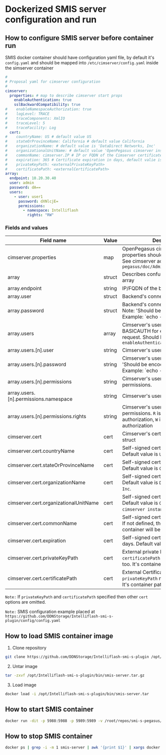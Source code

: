 # Dockerized SMIS server configuration and run

## How to configure SMIS server before container run

SMIS docker container should have configuration yaml file, by default it's `config.yaml` and should be mapped into `/etc/cimserver/config.yaml` inside the simserver container

```yaml
#
# Proposal yaml for cimserver configuration
#
cimserver:
  properties: # map to describe cimserver start props
    enableAuthentication: true
    sslBackwardCompatibility: true
#    enableNamespaceAuthorization: true
#    logLevel: TRACE
#    traceComponents: XmlIO
#    traceLevel: 5
#    traceFacility: Log
  cert:
#    countryName: US # default value US
#    stateOrProvinceName: California # default value California
#    organizationName: # default value is 'DataDirect Networks, Inc'
#    organizationalUnitName: # default value 'OpenPegasus cimserver instance'
#    commonName: cimserver.IP # IP or FQDN of the Cimserver certificate
#    expiration: 365 # Certificate expiration in days, default valie is 365
#    privateKeyPath: <externalPrivateKeyPath>
#    certificatePath: <externalCertificatePath>
array:
  endpoint: 10.20.30.40
  user: admin
  password: dA==
  users:
    - user: user1
      password: dXNlcjE=
      permissions:
        - namespace: Intelliflash
          rights: "RW"

```

### Fields and values
Field name                           | Value   | Description
------------------------------------ | ------- | --------------------------------------------------------------------
cimserver.properties                 | map     |  OpenPegasus cimserver' initial properties should be described there. See cimserver admin's guide `pegasus/doc/Admin_Guide_Release.pdf`
array                                | struct  |  Describes confuguration for remote array
array.endpoint                       | string  |  IP/FQDN of the backend array
array.user                           | struct  |  Backend's connection user name
array.password                       | struct  |  Backend's connection password. Note: 'Should be encoded in BASE64. Example: `echo -n 'password' | base64`'.
array.users                          | array   |  Cimserver's users. Enables BASICAUTH for every remote request. Should be used when `enableAuthentication=true`
array.users.[n].user                 | string  |  Cimserver's user name
array.users.[n].password             | string  |  Cimserver's user password. Note: 'Should be encoded in BASE64. Example: `echo -n 'password' | base64`'.
array.users.[n].permissions          | string  |  Cimserver's user namespace permissions.
array.users.[n].permissions.namespace| string  |  Cimserver's user namespace name
array.users.[n].permissions.rights   | string  |  Cimserver's user namespace permissions. `R` is for READ authorization, `W` is for WRITE authorization
cimserver.cert                       | cert    |  Cimserver's certificate configuration struct
cimserver.cert.countryName           | cert    |  Self-signed certificate 'C' attribute. Default value is `US`.
cimserver.cert.stateOrProvinceName   | cert    |  Self-signed certificate 'ST' attribute. Default value is `California`.
cimserver.cert.organizationName      | cert    |  Self-signed certificate 'O' attribute. Default value is `DataDirect Networks, Inc`.
cimserver.cert.organizationalUnitName| cert    |  Self-signed certificate 'OU' attribute. Default value is `OpenPegasus cimserver instance`.
cimserver.cert.commonName            | cert    |  Self-signed certificate 'CN' attribute. If not defined, then IP address of the container will be used.
cimserver.cert.expiration            | cert    |  Self-signed certificate expiration in days. Default value `365`
cimserver.cert.privateKeyPath        | cert    |  External private key file path. `certificatePath` must be specified too. It's container path, not host.
cimserver.cert.certificatePath       | cert    |  External Certificate file path. `privateKeyPath`  must be specified too. It's container path, not host.

`Note:` If `privateKeyPath` and `certificatePath` specified then other `cert` options are omitted.

`Note:` SMIS configuration example placed at `https://github.com/DDNStorage/Intelliflash-smi-s-plugin/config/config.yaml`

## How to load SMIS container image

1. Clone repository
```bash
git clone https://github.com/DDNStorage/Intelliflash-smi-s-plugin /opt/Intelliflash-smi-s-plugin
```

2. Untar image
```bash
tar -zxvf /opt/Intelliflash-smi-s-plugin/bin/smis-server.tar.gz
```

3. Load image
```bash
docker load -i /opt/Intelliflash-smi-s-plugin/bin/smis-server.tar
```

## How to start SMIS container

```bash
docker run -dit -p 5988:5988 -p 5989:5989 -v /root/repos/smi-s-pegasus/config:/etc/cimserver smis-server:1.0
```

## How to stop SMIS container
```bash
docker ps | grep -i -m 1 smis-server | awk '{print $1}' | xargs docker kill
```
